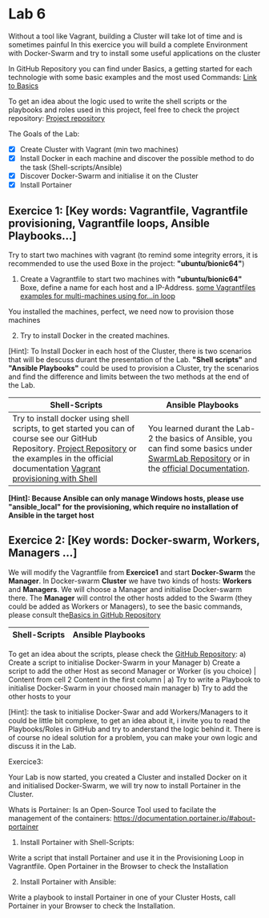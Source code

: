 # Lab 6

Without a tool like Vagrant, building a Cluster will take lot of time and is sometimes painful
In this exercice you will build a complete Environment with Docker-Swarm and try to install some useful applications on the cluster

In GitHub Repository you can find under Basics, a getting started for each technologie with some basic examples and the most used Commands:
[Link to Basics](https://github.com/jennerwein/swarmlab/tree/master/basics)

To get an idea about the logic used to write the shell scripts or the playbooks and roles used in this project, feel free to check the project repository: 
[Project repository](https://github.com/jennerwein/swarmlab)

The Goals of the Lab:

- [x] Create Cluster with Vagrant (min two machines)
- [x] Install Docker in each machine and discover the possible method to do the task (Shell-scripts/Ansible)
- [x] Discover Docker-Swarm and initialise it on the Cluster 
- [x] Install Portainer

## Exercice 1: [Key words: Vagrantfile, Vagrantfile provisioning, Vagrantfile loops, Ansible Playbooks...]

Try to start two machines with vagrant (to remind some integrity errors, it is recommended to use the used Boxe in the project: **"ubuntu/bionic64"**)

1. Create a Vagrantfile to start two machines with **"ubuntu/bionic64"** Boxe, define a name for each host and a IP-Address.
[some Vagrantfiles examples for multi-machines using for...in loop](https://www.vagrantup.com/docs/vagrantfile/tips)

You installed the machines, perfect, we need now to provision those machines

2. Try to install Docker in the created machines. 

[Hint]: To Install Docker in each host of the Cluster, there is two scenarios that  will be descuss durant the presentation of the Lab. **"Shell scripts"** and **"Ansible Playbooks"** could be used to provision a Cluster, try the scenarios and find the difference and limits between the two methods at the end of the Lab.


Shell-Scripts | Ansible Playbooks
------------ | -------------
Try to install docker using shell scripts, to get started you can of course see our GitHub Repository. [Project Repository](https://github.com/jennerwein/swarmlab/tree/master/swarm_shell_prov) or the examples in the official documentation [Vagrant provisioning with Shell](https://www.vagrantup.com/docs/provisioning/shell) | You learned durant the Lab-2 the basics of Ansible, you can find some basics under [SwarmLab Repository](https://github.com/jennerwein/swarmlab/tree/master/basics) or in the [official Documentation](https://docs.ansible.com/ansible/latest/user_guide/intro_getting_started.html).

**[Hint]: Because Ansible can only manage Windows hosts, please use "ansible_local" for the provisioning, which require no installation of Ansible in the target host**
 
## Exercice 2: [Key words: Docker-swarm, Workers, Managers ...]

We will modify the Vagrantfile from **Exercice1** and start **Docker-Swarm** the **Manager**.
In Docker-swarm **Cluster** we have two kinds of hosts: **Workers** and **Managers**. We will choose a Manager and initialise Docker-swarm there.
The **Manager** will control the other hosts added to the Swarm (they could 
be added as Workers or Managers), to see the basic commands, please consult the[Basics in GitHub Repository](https://github.com/jennerwein/swarmlab/tree/master/basics)


Shell-Scripts | Ansible Playbooks
------------ | -------------
To get an idea about the scripts, please check the [GitHub Repository](https://github.com/jennerwein/swarmlab/tree/master/swarm_shell_prov/provision): 
			a) Create a script to initialise Docker-Swarm in your Manager 
			b) Create a script to add the other Host as second Manager or Worker (is you choice) | Content from cell 2
Content in the first column | a) Try to write a Playbook to initialise Docker-Swarm in your choosed main manager
			b) Try to add the other hosts to your 
 

  [Hint]: the task to initialise Docker-Swar and add Workers/Managers to it could be little bit complexe, to get an idea about it, i invite you to read the Playbooks/Roles in GitHub and try to anderstand the logic behind it. 
There is of course no ideal solution for a problem, you can make your own logic and discuss it in the Lab.




Exercice3:   

Your Lab is now started, you created a Cluster and installed Docker on it and initialised Docker-Swarm, we will try now to install Portainer in the Cluster.

Whats is Portainer: Is an Open-Source Tool used to facilate the management of the containers: https://documentation.portainer.io/#about-portainer

1) Install Portainer with Shell-Scripts:

Write a script that install Portainer and use it in the Provisioning Loop in Vagrantfile. Open Portainer in the Browser to check the Installation 

2) Install Portainer with Ansible:

Write a playbook to install Portainer in one of your Cluster Hosts, call Portainer in your Browser to check the Installation.